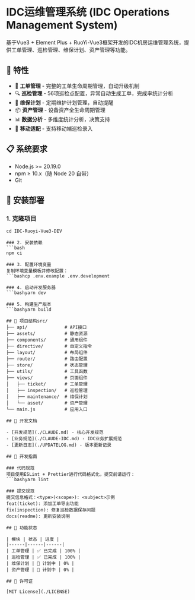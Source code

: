 # IDC运维管理系统 (IDC Operations Management System)

基于Vue3 + Element Plus + RuoYi-Vue3框架开发的IDC机房运维管理系统，提供工单管理、巡检管理、维保计划、资产管理等功能。

## 🚀 特性

- 🎯 **工单管理** - 完整的工单生命周期管理，自动升级机制
- 🔍 **巡检管理** - 56项巡检点配置，异常自动生成工单，完成率统计分析
- 📅 **维保计划** - 定期维护计划管理，自动提醒
- 📦 **资产管理** - 设备资产全生命周期管理
- 📊 **数据分析** - 多维度统计分析，决策支持
- 📱 **移动适配** - 支持移动端巡检录入

## 📋 系统要求

- Node.js >= 20.19.0
- npm ≥ 10.x（随 Node 20 自带）
- Git

## 🔧 安装部署

### 1. 克隆项目
```bashgit clone https://github.com/RogerTangzz/IDC-Ruoyi-Vue3-DEV.git
cd IDC-Ruoyi-Vue3-DEV

### 2. 安装依赖
```bash
npm ci

### 3. 配置环境变量
复制环境变量模板并修改配置：
```bashcp .env.example .env.development

### 4. 启动开发服务器
```bashyarn dev

### 5. 构建生产版本
```bashyarn build

## 📁 项目结构src/
├── api/              # API接口
├── assets/           # 静态资源
├── components/       # 通用组件
├── directive/        # 自定义指令
├── layout/           # 布局组件
├── router/           # 路由配置
├── store/            # 状态管理
├── utils/            # 工具函数
├── views/            # 页面组件
│   ├── ticket/       # 工单管理
│   ├── inspection/   # 巡检管理
│   ├── maintenance/  # 维保计划
│   └── asset/        # 资产管理
└── main.js           # 应用入口

## 📖 开发文档

- [开发规范](./CLAUDE.md) - 核心开发规范
- [业务规范](./CLAUDE-IDC.md) - IDC业务扩展规范
- [更新日志](./UPDATELOG.md) - 版本更新记录

## 🔨 开发指南

### 代码规范
项目使用ESLint + Prettier进行代码格式化，提交前请运行：
```bashyarn lint

### 提交规范
提交信息格式：<type>(<scope>): <subject>示例
feat(ticket): 添加工单导出功能
fix(inspection): 修复巡检数据保存问题
docs(readme): 更新安装说明

## 🚦 功能状态

| 模块 | 状态 | 进度 |
|------|------|------|
| 工单管理 | ✅ 已完成 | 100% |
| 巡检管理 | ✅ 已完成 | 100% |
| 维保计划 | 📅 计划中 | 0% |
| 资产管理 | 📅 计划中 | 0% |

## 📄 许可证

[MIT License](./LICENSE)